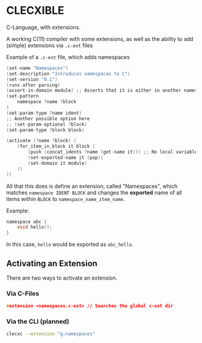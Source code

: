 # CLECXIBLE

C-Language, with extensions.

A working C(11) compiler with some extensions, as well as the ability to add (simple) extensions via `.c-ext` files

Example of a `.c-ext` file, which adds namespaces
```c
(set-name "Namespaces")
(set-description "Introduces namespaces to C")
(set-version "0.1")
(runs-after parsing)
(assert-in-domain module) ;; Asserts that it is either in another namespace or in the global scope, but not in functions, etc
(set-pattern
	namespace ?name ?block 
)
(set-param-type ?name ident)
;; Another possible option here
;; (set-param-optional ?block)
(set-param-type ?block block)

(activate (?name ?block) (
	(for_item_in_block it block (
		(push (concat_idents ?name (get-name it))) ;; No local variables, just push, pop, dup and clear
		(set-exported-name it (pop))
		(set-domain it module)
	))
))

```

All that this does is define an extension, called "Namespaces", which matches `namespace IDENT BLOCK` and changes the **exported** name of all items within `BLOCK` to `namespace_name_item_name`.

Example:
```c
namespace abc {
	void hello();
}
```

In this case, `hello` would be exported as `abc_hello`.

## Activating an Extension

There are two ways to activate an extension.

### Via C-Files
```c
#extension <namespaces.c-ext> // Searches the global c-ext dir
```

### Via the CLI (planned)
```bash
clecxc --extension "g:namespaces"
```
